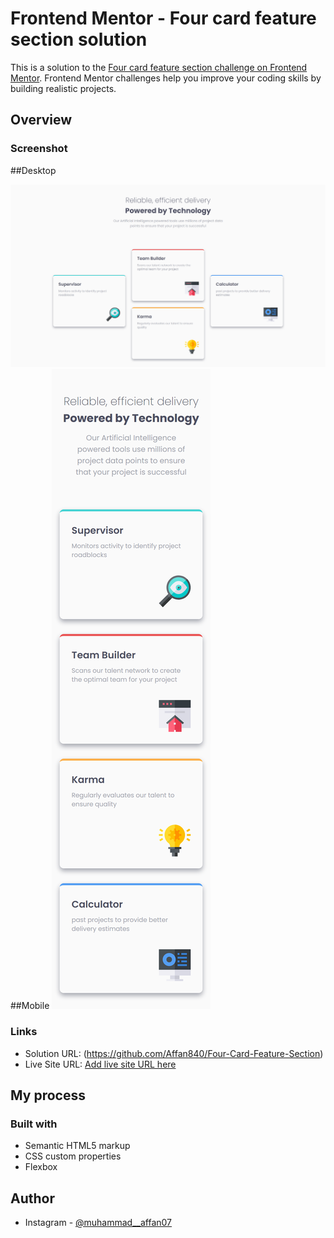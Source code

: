 # Frontend Mentor - Four card feature section solution

This is a solution to the [Four card feature section challenge on Frontend Mentor](https://www.frontendmentor.io/challenges/four-card-feature-section-weK1eFYK). Frontend Mentor challenges help you improve your coding skills by building realistic projects. 

## Overview

### Screenshot
##Desktop

![](./Final_Desktop.png)
##Mobile
![](./Final_Mobile.png)
### Links

- Solution URL: (https://github.com/Affan840/Four-Card-Feature-Section)
- Live Site URL: [Add live site URL here](https://your-live-site-url.com)

## My process

### Built with

- Semantic HTML5 markup
- CSS custom properties
- Flexbox


## Author

- Instagram - [@muhammad__affan07](https://www.instagram.com/muhammad__affan07/)



